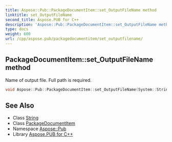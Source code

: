 ```yaml
---
title: Aspose::Pub::PackageDocumentItem::set_OutputFileName method
linktitle: set_OutputFileName
second_title: Aspose.PUB for C++
description: 'Aspose::Pub::PackageDocumentItem::set_OutputFileName method. Name of output file. Full path is required in C++.'
type: docs
weight: 600
url: /cpp/aspose.pub/packagedocumentitem/set_outputfilename/
---
```

## PackageDocumentItem::set_OutputFileName method


Name of output file. Full path is required.

```cpp
void Aspose::Pub::PackageDocumentItem::set_OutputFileName(System::String value)
```

## See Also

* Class [String](../../../system/string/)
* Class [PackageDocumentItem](../)
* Namespace [Aspose::Pub](../../)
* Library [Aspose.PUB for C++](../../../)
